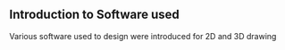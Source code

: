 ## Introduction to Software used
Various software used to design were introduced for 2D and 3D drawing
